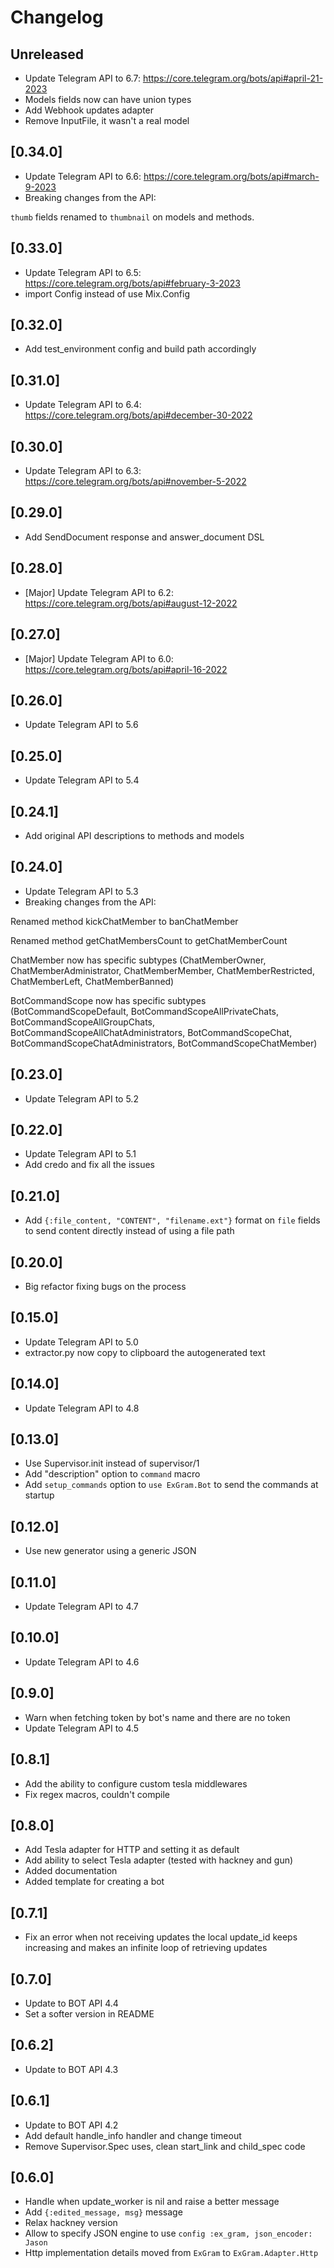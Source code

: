 # Changelog

## Unreleased
- Update Telegram API to 6.7: https://core.telegram.org/bots/api#april-21-2023
- Models fields now can have union types
- Add Webhook updates adapter
- Remove InputFile, it wasn't a real model


## [0.34.0]
- Update Telegram API to 6.6: https://core.telegram.org/bots/api#march-9-2023
- Breaking changes from the API:

`thumb` fields renamed to `thumbnail` on models and methods.

## [0.33.0]
- Update Telegram API to 6.5: https://core.telegram.org/bots/api#february-3-2023
- import Config instead of use Mix.Config

## [0.32.0]
- Add test_environment config and build path accordingly

## [0.31.0]
- Update Telegram API to 6.4: https://core.telegram.org/bots/api#december-30-2022

## [0.30.0]
- Update Telegram API to 6.3: https://core.telegram.org/bots/api#november-5-2022

## [0.29.0]
- Add SendDocument response and answer_document DSL

## [0.28.0]
- [Major] Update Telegram API to 6.2: https://core.telegram.org/bots/api#august-12-2022

## [0.27.0]
- [Major] Update Telegram API to 6.0: https://core.telegram.org/bots/api#april-16-2022

## [0.26.0]
- Update Telegram API to 5.6

## [0.25.0]
- Update Telegram API to 5.4

## [0.24.1]
- Add original API descriptions to methods and models

## [0.24.0]
- Update Telegram API to 5.3
- Breaking changes from the API:

Renamed method kickChatMember to banChatMember

Renamed method getChatMembersCount to getChatMemberCount

ChatMember now has specific subtypes (ChatMemberOwner, ChatMemberAdministrator, ChatMemberMember, ChatMemberRestricted, ChatMemberLeft, ChatMemberBanned)

BotCommandScope now has specific subtypes (BotCommandScopeDefault, BotCommandScopeAllPrivateChats, BotCommandScopeAllGroupChats, BotCommandScopeAllChatAdministrators, BotCommandScopeChat, BotCommandScopeChatAdministrators, BotCommandScopeChatMember)

## [0.23.0]
- Update Telegram API to 5.2

## [0.22.0]
- Update Telegram API to 5.1
- Add credo and fix all the issues

## [0.21.0]
- Add `{:file_content, "CONTENT", "filename.ext"}` format on `file` fields to send content directly instead of using a file path

## [0.20.0]
- Big refactor fixing bugs on the process

## [0.15.0]
- Update Telegram API to 5.0
- extractor.py now copy to clipboard the autogenerated text

## [0.14.0]
- Update Telegram API to 4.8

## [0.13.0]
- Use Supervisor.init instead of supervisor/1
- Add "description" option to `command` macro
- Add `setup_commands` option to `use ExGram.Bot` to send the commands at startup

## [0.12.0]
- Use new generator using a generic JSON

## [0.11.0]
- Update Telegram API to 4.7

## [0.10.0]
- Update Telegram API to 4.6

## [0.9.0]
- Warn when fetching token by bot's name and there are no token
- Update Telegram API to 4.5

## [0.8.1]
- Add the ability to configure custom tesla middlewares
- Fix regex macros, couldn't compile

## [0.8.0]
- Add Tesla adapter for HTTP and setting it as default
- Add ability to select Tesla adapter (tested with hackney and gun)
- Added documentation
- Added template for creating a bot

## [0.7.1]
- Fix an error when not receiving updates the local update_id keeps increasing and makes an infinite loop of retrieving updates

## [0.7.0]
- Update to BOT API 4.4
- Set a softer version in README

## [0.6.2]
- Update to BOT API 4.3

## [0.6.1]
- Update to BOT API 4.2
- Add default handle_info handler and change timeout
- Remove Supervisor.Spec uses, clean start_link and child_spec code

## [0.6.0]

- Handle when update_worker is nil and raise a better message
- Add `{:edited_message, msg}` message
- Relax hackney version
- Allow to specify JSON engine to use `config :ex_gram, json_encoder: Jason`
- Http implementation details moved from `ExGram` to `ExGram.Adapter.Http`
